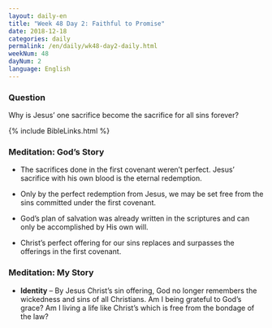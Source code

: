 ```yaml
---
layout: daily-en
title: "Week 48 Day 2: Faithful to Promise"
date: 2018-12-18 
categories: daily
permalink: /en/daily/wk48-day2-daily.html
weekNum: 48
dayNum: 2
language: English
---
```


### Question     
Why is Jesus’ one sacrifice become the sacrifice for all sins forever?

{% include BibleLinks.html %} 

### Meditation: God’s Story   
+ The sacrifices done in the first covenant weren’t perfect. Jesus’ sacrifice with his own blood is the eternal redemption. 

+ Only by the perfect redemption from Jesus, we may be set free from the sins committed under the first covenant. 

+ God’s plan of salvation was already written in the scriptures and can only be accomplished by His own will. 

+ Christ’s perfect offering for our sins replaces and surpasses the offerings in the first covenant. 

### Meditation: My Story   
+ **Identity** – By Jesus Christ’s sin offering, God no longer remembers the wickedness and sins of all Christians. Am I being grateful to God’s grace? Am I living a life like Christ’s which is free from the bondage of the law?  

